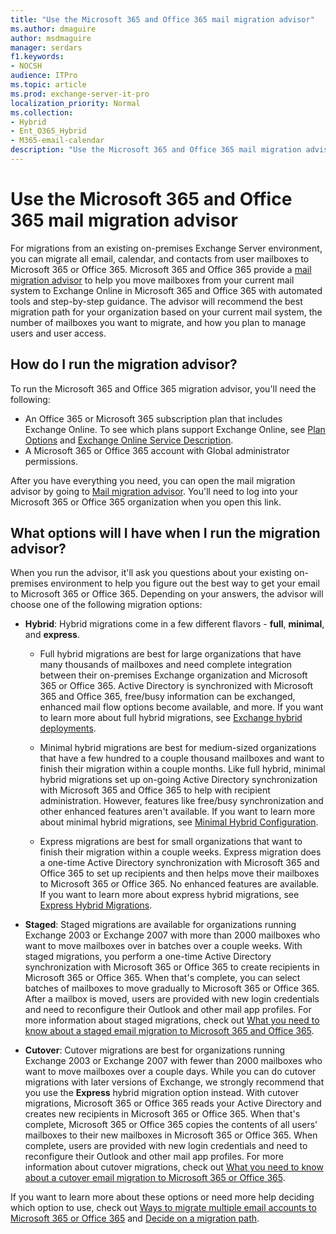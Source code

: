 ```yaml
---
title: "Use the Microsoft 365 and Office 365 mail migration advisor"
ms.author: dmaguire
author: msdmaguire
manager: serdars
f1.keywords:
- NOCSH
audience: ITPro
ms.topic: article
ms.prod: exchange-server-it-pro
localization_priority: Normal
ms.collection:
- Hybrid
- Ent_O365_Hybrid
- M365-email-calendar
description: "Use the Microsoft 365 and Office 365 mail migration advisor to perform a hybrid, cutover, staged, Gmail, or IMAP, migration to Microsoft 365 or Office 365."
---
```


# Use the Microsoft 365 and Office 365 mail migration advisor

For migrations from an existing on-premises Exchange Server environment, you can migrate all email, calendar, and contacts from user mailboxes to Microsoft 365 or Office 365. Microsoft 365 and Office 365 provide a [mail migration advisor](https://aka.ms/MailSetupAdvisorFromEDA) to help you move mailboxes from your current mail system to Exchange Online in Microsoft 365 and Office 365 with automated tools and step-by-step guidance. The advisor will recommend the best migration path for your organization based on your current mail system, the number of mailboxes you want to migrate, and how you plan to manage users and user access.

## How do I run the migration advisor?

To run the Microsoft 365 and Office 365 migration advisor, you'll need the following:

- An Office 365 or Microsoft 365 subscription plan that includes Exchange Online. To see which plans support Exchange Online, see [Plan Options](https://docs.microsoft.com/office365/servicedescriptions/office-365-platform-service-description/office-365-plan-options) and [Exchange Online Service Description](https://docs.microsoft.com/office365/servicedescriptions/exchange-online-service-description/exchange-online-service-description).
- A Microsoft 365 or Office 365 account with Global administrator permissions.

After you have everything you need, you can open the mail migration advisor by going to [Mail migration advisor](https://aka.ms/MailSetupAdvisorFromEDA). You'll need to log into your Microsoft 365 or Office 365 organization when you open this link.

## What options will I have when I run the migration advisor?

When you run the advisor, it'll ask you questions about your existing on-premises environment to help you figure out the best way to get your email to Microsoft 365 or Office 365. Depending on your answers, the advisor will choose one of the following migration options:

- **Hybrid**:  Hybrid migrations come in a few different flavors - **full**, **minimal**, and **express**.

  - Full hybrid migrations are best for large organizations that have many thousands of mailboxes and need complete integration between their on-premises Exchange organization and Microsoft 365 or Office 365. Active Directory is synchronized with Microsoft 365 and Office 365, free/busy information can be exchanged, enhanced mail flow options become available, and more. If you want to learn more about full hybrid migrations, see [Exchange hybrid deployments](https://docs.microsoft.com/exchange/exchange-hybrid).

  - Minimal hybrid migrations are best for medium-sized organizations that have a few hundred to a couple thousand mailboxes and want to finish their migration within a couple months. Like full hybrid, minimal hybrid migrations set up on-going Active Directory synchronization with Microsoft 365 and Office 365 to help with recipient administration. However, features like free/busy synchronization and other enhanced features aren't available. If you want to learn more about minimal hybrid migrations, see [Minimal Hybrid Configuration](https://techcommunity.microsoft.com/t5/Exchange-Team-Blog/HCW-Improvement-The-Minimal-Hybrid-Configuration-option/ba-p/605072).

  - Express migrations are best for small organizations that want to finish their migration within a couple weeks. Express migration does a one-time Active Directory synchronization with Microsoft 365 and Office 365 to set up recipients and then helps move their mailboxes to Microsoft 365 or Office 365. No enhanced features are available. If you want to learn more about express hybrid migrations, see [Express Hybrid Migrations](https://techcommunity.microsoft.com/t5/Exchange-Team-Blog/New-Exchange-Online-migration-options/ba-p/606109).

- **Staged**: Staged migrations are available for organizations running Exchange 2003 or Exchange 2007 with more than 2000 mailboxes who want to move mailboxes over in batches over a couple weeks. With staged migrations, you perform a one-time Active Directory synchronization with Microsoft 365 or Office 365 to create recipients in Microsoft 365 or Office 365. When that's complete, you can select batches of mailboxes to move gradually to Microsoft 365 or Office 365. After a mailbox is moved, users are provided with new login credentials and need to reconfigure their Outlook and other mail app profiles. For more information about staged migrations, check out [What you need to know about a staged email migration to Microsoft 365 and Office 365](https://docs.microsoft.com/exchange/mailbox-migration/what-to-know-about-a-staged-migration).

- **Cutover**: Cutover migrations are best for organizations running Exchange 2003 or Exchange 2007 with fewer than 2000 mailboxes who want to move mailboxes over a couple days. While you can do cutover migrations with later versions of Exchange, we strongly recommend that you use the **Express** hybrid migration option instead. With cutover migrations, Microsoft 365 or Office 365 reads your Active Directory and creates new recipients in Microsoft 365 or Office 365. When that's complete, Microsoft 365 or Office 365 copies the contents of all users' mailboxes to their new mailboxes in Microsoft 365 or Office 365. When complete, users are provided with new login credentials and need to reconfigure their Outlook and other mail app profiles. For more information about cutover migrations, check out [What you need to know about a cutover email migration to Microsoft 365 or Office 365](https://docs.microsoft.com/exchange/mailbox-migration/what-to-know-about-a-cutover-migration).

If you want to learn more about these options or need more help deciding which option to use, check out [Ways to migrate multiple email accounts to Microsoft 365 or Office 365](https://docs.microsoft.com/exchange/mailbox-migration/mailbox-migration) and [Decide on a migration path](https://docs.microsoft.com/exchange/mailbox-migration/decide-on-a-migration-path).
